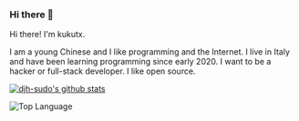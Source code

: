### Hi there 👋
Hi there! I'm kukutx.

I am a young Chinese and I like programming and the Internet. I live in Italy and have been learning programming since early 2020. I want to be a hacker or full-stack developer. I like open source.

<!--
**djh-sudo/djh-sudo** is a ✨ _special_ ✨ repository because its `README.md` (this file) appears on your GitHub profile.

Here are some ideas to get you started:

- 🔭 I’m currently working on ...
- 🌱 I’m currently learning ...
- 👯 I’m looking to collaborate on ...
- 🤔 I’m looking for help with ...
- 💬 Ask me about ...
- 📫 How to reach me: ...
- 😄 Pronouns: ...
- ⚡ Fun fact: ...
-->
[![djh-sudo's github stats](https://github-readme-stats.vercel.app/api?username=djh-sudo "![djh-sudo's github stats")](https://github.com/djh-sudo/github-readme-stats)

![Top Language](https://github-readme-stats.vercel.app/api/top-langs/?username=djh-sudo)
